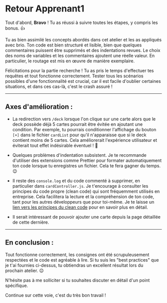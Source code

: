 # Retour Apprenant1

Tout d'abord, **Bravo** ! Tu as réussi à suivre toutes les étapes, y compris les bonus. 👍

Tu as bien assimilé les concepts abordés dans cet atelier et les as appliqués avec brio. Ton code est bien structuré et lisible, bien que quelques commentaires puissent être supprimés et des indentations revues. Le choix des noms de variables et les commentaires ajoutent une réelle valeur. En particulier, le routage est mis en œuvre de manière exemplaire.

Félicitations pour la partie recherche ! Tu as pris le temps d'effectuer tes requêtes et tout fonctionne correctement. Tester tous les scénarios possibles d'une fonctionnalité est crucial, car il est facile d'oublier certaines situations, et dans ces cas-là, c'est le crash assuré !

---

## Axes d'amélioration :

- La redirection vers `/deck` lorsque l'on clique sur une carte alors que le deck possède déjà 5 cartes pourrait être évitée en ajoutant une condition. Par exemple, tu pourrais conditionner l'affichage du bouton `[+]` dans le fichier `cardList` pour qu'il n'apparaisse que si le deck contient moins de 5 cartes. Cela améliorerait l'expérience utilisateur et éviterait tout effet indésirable éventuel ! 🙂

- Quelques problèmes d'indentation subsistent. Je te recommande d'utiliser des extensions comme Prettier pour formater automatiquement ton code lorsque tu enregistres un fichier. Cela te fera gagner du temps. 😉

- Il reste des `console.log` et du code commenté à supprimer, en particulier dans `cardController.js`. Je t'encourage à consulter les principes du code propre (clean code) qui sont fréquemment utilisés en entreprise. Cela facilitera la lecture et la compréhension de ton code, tant pour les autres développeurs que pour toi-même. Je te laisse un [lien vers les principes du clean code](https://www.ionos.fr/digitalguide/sites-internet/developpement-web/clean-code-avantages-principes-et-exemples/) pour en savoir plus en détail.

- Il serait intéressant de pouvoir ajouter une carte depuis la page détaillée de cette dernière.

---

## En conclusion :

Tout fonctionne correctement, les consignes ont été scrupuleusement respectées et le code est agréable à lire. Si tu suis les "best practices" que je t'ai fournies ci-dessus, tu obtiendras un excellent résultat lors du prochain atelier. 😉

N'hésite pas à me solliciter si tu souhaites discuter en détail d'un point spécifique.

Continue sur cette voie, c'est du très bon travail !
